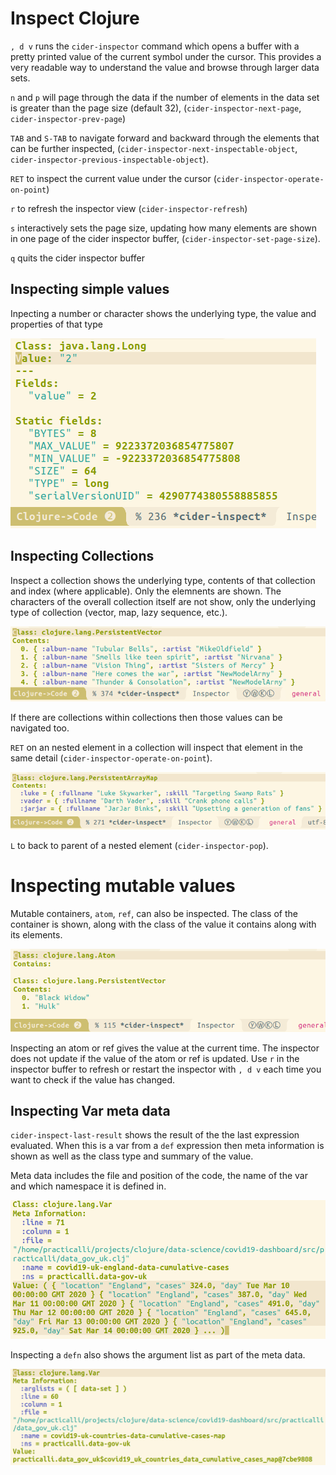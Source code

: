 # Inspect Clojure
`, d v` runs the `cider-inspector` command which opens a buffer with a pretty printed value of the current symbol under the cursor.  This provides a very readable way to understand the value and browse through larger data sets.

`n`  and `p` will page through the data if the number of elements in the data set is greater than the page size (default 32), (`cider-inspector-next-page`, `cider-inspector-prev-page`)

`TAB` and `S-TAB` to navigate forward and backward through the elements that can be further inspected, (`cider-inspector-next-inspectable-object`, `cider-inspector-previous-inspectable-object`).

`RET` to inspect the current value under the cursor (`cider-inspector-operate-on-point`)

`r` to refresh the inspector view (`cider-inspector-refresh`)

`s` interactively sets the page size, updating how many elements are shown in one page of the cider inspector buffer, (`cider-inspector-set-page-size`).

`q` quits the cider inspector buffer

## Inspecting simple values
Inpecting a number or character shows the underlying type, the value and properties of that type

![Spacemacs - Clojure - Inspect value - java.lang.Long](/images/spacemace-clojure-inspect-java-lang-long.png)

## Inspecting Collections
Inspect a collection shows the underlying type, contents of that collection and index (where applicable).  Only the elemnents are shown.  The characters of the overall collection itself are not show, only the underlying type of collection (vector, map, lazy sequence, etc.).

![Spacemacs - Clojure - Inspect persistent map](/images/spacemace-clojure-inspect-java-lang-persistentvector.png)

If there are collections within collections then those values can be navigated too.

`RET` on an nested element in a collection will inspect that element in the same detail (`cider-inspector-operate-on-point`).

![Spacemacs - Clojure - Inspect persistent map with vector](/images/spacemacs-clojure-inspect-persistent-map-nested.png)

`L` to back to parent of a nested element (`cider-inspector-pop`).

# Inspecting mutable values
Mutable containers, `atom`, `ref`, can also be inspected.  The class of the container is shown, along with the class of the value it contains along with its elements.

![Spacemacs - Clojure - Inspect atom containing a vector](/images/spacemacs-clojure-inspect-atom-containing-persistent-vector.png)

Inspecting an atom or ref gives the value at the current time.  The inspector does not update if the value of the atom or ref is updated. Use `r` in the inspector buffer to refresh or restart the inspector with `, d v` each time you want to check if the value has changed.


## Inspecting Var meta data
`cider-inspect-last-result` shows the result of the the last expression evaluated.  When this is a var from a `def` expression then meta information is shown as well as the class type and summary of the value.

Meta data includes the file and position of the code, the name of the var and which namespace it is defined in.

![Spacemacs Clojure Cider Inspector - inspect last value - def](/images/spacemacs-clojure-cider-inspect-last-result.png)

Inspecting a `defn` also shows the argument list as part of the meta data.

![Spacemacs Clojure Cider Inspector - inspect last value - defn](/images/spacemacs-clojure-cider-inspector-inspect-last-value-defn.png)
